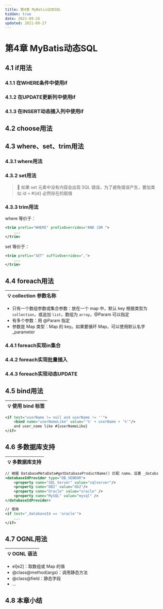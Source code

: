 ```yaml
---
title: 第4章 MyBatis动态SQL
hidden: true
date: 2021-09-26
updated: 2021-09-27
---
```


# 第4章 MyBatis动态SQL

## 4.1 if用法

### 4.1.1 在WHERE条件中使用if

### 4.1.2 在UPDATE更新列中使用if

### 4.1.3 在INSERT动态插入列中使用if

## 4.2 choose用法

## 4.3 where、set、trim用法

### 4.3.1 where用法

### 4.3.2 set用法

>   🔔 如果 set 元素中没有内容会出现 SQL 错误，为了避免错误产生，要加类似 id = #{id} 必然存在的赋值

### 4.3.3 trim用法

where 等价于：

```xml
<trim prefix="WHERE" prefixOverrides="AND |OR ">
    ...
</trim>
```

set 等价于：

```xml
<trim prefix="SET" suffixOverrides=",">
    ...
</trim>
```

## 4.4 foreach用法

| 💡 **collection 参数名称** |
| ------------------------- |

-   只有一个数组参数或集合参数：放在一个 map 中，默认 key 根据类型为 `collection`，或追加 `list`，数组为 `array`，@Param 可以指定
-   有多个参数：用 @Param 指定
-   参数是 Map 类型：Map 的 key。如果要循环 Map，可以使用默认名字 _parameter

### 4.4.1 foreach实现in集合

### 4.4.2 foreach实现批量插入

### 4.4.3 foreach实现动态UPDATE

## 4.5 bind用法

| 💡 **使用 bind 标签** |
| -------------------- |

```xml
<if test="userName != null and userName != ''">
    <bind name="userNameLike" value="'%' + userName + '%'"/>
    and user_name like #{userNameLike}
</if>
```

## 4.6 多数据库支持

| 💡 **多数据库支持** |
| ------------------ |

```xml
// 根据 DatabaseMetaData#getDatabaseProductName() 匹配 name，设置 _databaseId 为 value，匹配不到为 null
<databaseIdProvider type="DB_VENDOR">
    <property name="SQL Server" value="sqlserver"/>
    <property name="DB2" value="db2"/>
    <property name="Oracle" value="oracle" />
    <property name="MySQL" value="mysql" />
</databaseIdProvider>

// 使用
<if test="_databaseId == 'oracle'">
    ...
</if>
```

## 4.7 OGNL用法

| 💡 **OGNL 语法** |
| --------------- |

-   el[e2]：取数组或 Map 的值
-   @class@method(args)：调用静态方法
-   @class@field：静态字段
-   ...

## 4.8 本章小结
